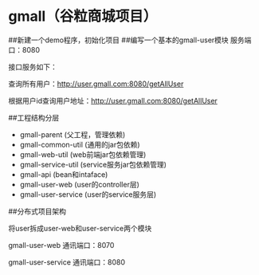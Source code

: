 # gmall（谷粒商城项目）
##新建一个demo程序，初始化项目
##编写一个基本的gmall-user模块
服务端口：8080 

接口服务如下：

查询所有用户：http://user.gmall.com:8080/getAllUser

根据用户id查询用户地址：http://user.gmall.com:8080/getAllUser

##工程结构分层
- gmall-parent (父工程，管理依赖)
- gmall-common-util (通用的jar包依赖)
- gmall-web-util (web前端jar包依赖管理)
- gmall-service-util (service服务jar包依赖管理)
- gmall-api (bean和intaface) 
- gmall-user-web (user的controller层)
- gmall-user-service (user的service服务层)

##分布式项目架构

将user拆成user-web和user-service两个模块

gmall-user-web 通讯端口：8070

gmall-user-service 通讯端口：8080
